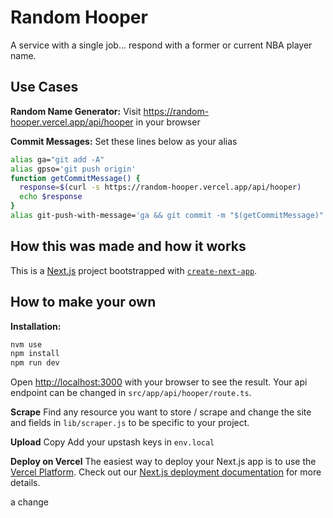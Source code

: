 # Random Hooper

A service with a single job... respond with a former or current NBA player name.

## Use Cases

**Random Name Generator:**
Visit <https://random-hooper.vercel.app/api/hooper> in your browser

**Commit Messages:**
Set these lines below as your alias

```bash
alias ga="git add -A"
alias gpso='git push origin'
function getCommitMessage() { 
  response=$(curl -s https://random-hooper.vercel.app/api/hooper)
  echo $response
}
alias git-push-with-message='ga && git commit -m "$(getCommitMessage)" && gpso'
```

## How this was made and how it works

This is a [Next.js](https://nextjs.org/) project bootstrapped with [`create-next-app`](https://github.com/vercel/next.js/tree/canary/packages/create-next-app).

## How to make your own

**Installation:**

```bash
nvm use
npm install
npm run dev
```

Open [http://localhost:3000](http://localhost:3000) with your browser to see the result. Your api endpoint can be changed in `src/app/api/hooper/route.ts`. 

**Scrape**
Find any resource you want to store / scrape and change the site and fields in `lib/scraper.js` to be specific to your project.

**Upload**
Copy 
Add your upstash keys in `env.local`

**Deploy on Vercel**
The easiest way to deploy your Next.js app is to use the [Vercel Platform](https://vercel.com/new). Check out our [Next.js deployment documentation](https://nextjs.org/docs/deployment) for more details.

a change